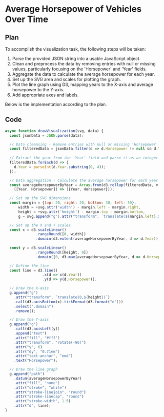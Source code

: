 # Average Horsepower of Vehicles Over Time

## Plan
To accomplish the visualization task, the following steps will be taken:

1. Parse the provided JSON string into a usable JavaScript object.
2. Clean and preprocess the data by removing entries with null or missing values, particularly focusing on the 'Horsepower' and 'Year' fields.
3. Aggregate the data to calculate the average horsepower for each year.
4. Set up the SVG area and scales for plotting the graph.
5. Plot the line graph using D3, mapping years to the X-axis and average horsepower to the Y-axis.
6. Add appropriate axes and labels.

Below is the implementation according to the plan.

## Code
```javascript
async function drawVisualization(svg, data) {
  const jsonData = JSON.parse(data);

  // Data cleansing - Remove entries with null or missing 'Horsepower' or 'Year' values
  const filteredData = jsonData.filter(d => d.Horsepower != null && d.Year != null);
  
  // Extract the year from the 'Year' field and parse it as an integer
  filteredData.forEach(d => {
    d.Year = parseInt(d.Year.substring(0, 4));
  });

  // Data aggregation - Calculate the average horsepower for each year
  const averageHorsepowerByYear = Array.from(d3.rollup(filteredData, v => d3.mean(v, d => d.Horsepower), d => d.Year),
    ([Year, Horsepower]) => ({Year, Horsepower}));

  // Set up the SVG dimensions
  const margin = {top: 20, right: 20, bottom: 30, left: 50},
      width = +svg.attr('width') - margin.left - margin.right,
      height = +svg.attr('height') - margin.top - margin.bottom,
      g = svg.append("g").attr("transform", `translate(${margin.left},${margin.top})`);

  // Set up the X and Y scales
  const x = d3.scaleLinear()
              .rangeRound([0, width])
              .domain(d3.extent(averageHorsepowerByYear, d => d.Year));
  
  const y = d3.scaleLinear()
              .rangeRound([height, 0])
              .domain([0, d3.max(averageHorsepowerByYear, d => d.Horsepower)]);

  // Define the line
  const line = d3.line()
                 .x(d => x(d.Year))
                 .y(d => y(d.Horsepower));

  // Draw the X-axis
  g.append("g")
    .attr("transform", `translate(0,${height})`)
    .call(d3.axisBottom(x).tickFormat(d3.format("d")))
    .select(".domain")
    .remove();

  // Draw the Y-axis
  g.append("g")
    .call(d3.axisLeft(y))
    .append("text")
    .attr("fill", "#fff")
    .attr("transform", "rotate(-90)")
    .attr("y", 6)
    .attr("dy", "0.71em")
    .attr("text-anchor", "end")
    .text("Horsepower");

  // Draw the line graph
  g.append("path")
    .datum(averageHorsepowerByYear)
    .attr("fill", "none")
    .attr("stroke", "white")
    .attr("stroke-linejoin", "round")
    .attr("stroke-linecap", "round")
    .attr("stroke-width", 1.5)
    .attr("d", line);
}
```